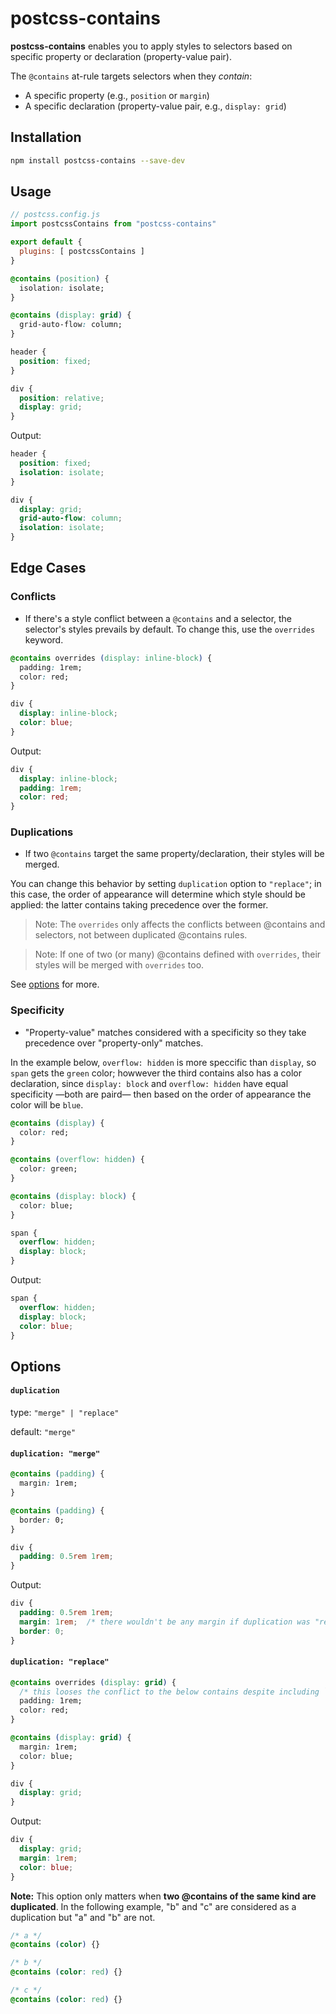# postcss-contains

**postcss-contains** enables you to apply styles to selectors based on specific property or declaration (property-value pair).

The `@contains` at-rule targets selectors when they _contain_:

  - A specific property (e.g., `position` or `margin`)
  - A specific declaration (property-value pair, e.g., `display: grid`)


## Installation

```sh
npm install postcss-contains --save-dev
```


## Usage

```js
// postcss.config.js
import postcssContains from "postcss-contains"

export default {
  plugins: [ postcssContains ]
}
```

```css
@contains (position) {
  isolation: isolate;
}

@contains (display: grid) {
  grid-auto-flow: column;
}

header {
  position: fixed;
}

div {
  position: relative;
  display: grid;
}
```

Output:

```css
header {
  position: fixed;
  isolation: isolate;
}

div {
  display: grid;
  grid-auto-flow: column;
  isolation: isolate;
}
```

## Edge Cases

### Conflicts

- If there's a style conflict between a `@contains` and a selector, the selector's styles prevails by default. To change this, use the `overrides` keyword.

```css
@contains overrides (display: inline-block) {
  padding: 1rem;
  color: red;
}

div {
  display: inline-block;
  color: blue;
}
```

Output:

```css
div {
  display: inline-block;
  padding: 1rem;
  color: red;
}
```

### Duplications

- If two `@contains` target the same property/declaration, their styles will be merged.

You can change this behavior by setting `duplication` option to `"replace"`; in this case, the order of appearance will determine which style should be applied: the latter contains taking precedence over the former.

> Note: The `overrides` only affects the conflicts between @contains and selectors, not between duplicated @contains rules.

> Note: If one of two (or many) @contains defined with `overrides`, their styles will be merged with `overrides` too.

See [options](#options) for more.


### Specificity

- "Property-value" matches considered with a specificity so they take precedence over "property-only" matches.

In the example below, `overflow: hidden` is more speccific than `display`, so `span` gets the `green` color; howwever the third contains also has a color declaration, since `display: block` and `overflow: hidden` have equal specificity —both are paird— then based on the order of appearance the color will be `blue`.

```css
@contains (display) {
  color: red;
}

@contains (overflow: hidden) {
  color: green;
}

@contains (display: block) {
  color: blue;
}

span {
  overflow: hidden;
  display: block;
}
```

Output:

```css
span {
  overflow: hidden;
  display: block;
  color: blue;
}
```


## Options

#### `duplication`

type: `"merge" | "replace"`

default: `"merge"`


#### `duplication: "merge"`

```css
@contains (padding) {
  margin: 1rem;
}

@contains (padding) {
  border: 0;
}

div {
  padding: 0.5rem 1rem;
}
```

Output:

```css
div {
  padding: 0.5rem 1rem;
  margin: 1rem;  /* there wouldn't be any margin if duplication was "replace" */
  border: 0;
}
```

#### `duplication: "replace"`

```css
@contains overrides (display: grid) {
  /* this looses the conflict to the below contains despite including `overrides`; as mentioned, `overrides` only comes to play when there is a conflict between @contains and selectors styles, not when two `@contains` are duplicated. */
  padding: 1rem;
  color: red;
}

@contains (display: grid) {
  margin: 1rem;
  color: blue;
}

div {
  display: grid;
}
```

Output:

```css
div {
  display: grid;
  margin: 1rem;
  color: blue;
}
```

**Note:** This option only matters when **two @contains of the same kind are duplicated**. In the following example, "b" and "c" are considered as a duplication but "a" and "b" are not.

```css
/* a */
@contains (color) {}

/* b */
@contains (color: red) {}

/* c */
@contains (color: red) {}
```